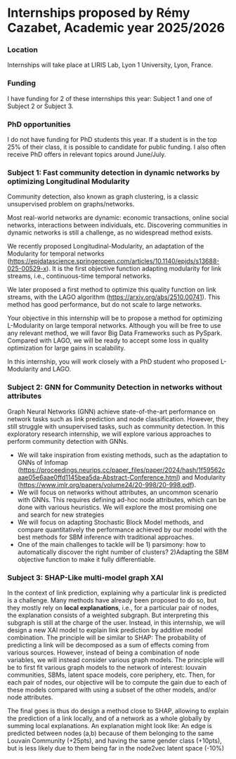 # Internships proposed by Rémy Cazabet, Academic year 2025/2026
### Location
Internships will take place at LIRIS Lab, Lyon 1 University, Lyon, France.

### Funding
I have funding for 2 of these internships this year: Subject 1 and one of Subject 2 or Subject 3.

### PhD opportunities
I do not have funding for PhD students this year. If a student is in the top 25% of their class, it is possible to candidate for public funding. I also often receive PhD offers in relevant topics around June/July.

### Subject 1: Fast community detection in dynamic networks by optimizing Longitudinal Modularity
Community detection, also known as graph clustering, is a classic unsupervised problem on graphs/networks. 

Most real-world networks are dynamic: economic transactions, online social networks, interactions between individuals, etc. Discovering communities in dynamic networks is still a challenge, as no widespread method exists.

We recently proposed Longitudinal-Modularity, an adaptation of the Modularity for temporal networks (https://epjdatascience.springeropen.com/articles/10.1140/epjds/s13688-025-00529-x). It is the first objective function adapting modularity for link streams, i.e., continuous-time temporal networks.

We later proposed a first method to optimize this quality function on link streams, with the LAGO algorithm (https://arxiv.org/abs/2510.00741). This method has good performance, but do not scale to large networks. 

Your objective in this internship will be to propose a method for optimizing L-Modularity on large temporal networks. Although you will be free to use any relevant method, we will favor Big Data Frameworks such as PySpark. Compared with LAGO, we will be ready to accept some loss in quality optimization for large gains in scalability.

In this internship, you will work closely with a PhD student who proposed L-Modularity and LAGO.

### Subject 2: GNN for Community Detection in networks without attributes
Graph Neural Networks (GNN) achieve state-of-the-art performance on network tasks such as link prediction and node classification. However, they still struggle with unsupervised tasks, such as community detection. In this exploratory research internship, we will explore various approaches to perform community detection with GNNs.
* We will take inspiration from existing methods, such as the adaptation to GNNs of Infomap (https://proceedings.neurips.cc/paper_files/paper/2024/hash/1f59562caae05e6aae0ffd1145bea5da-Abstract-Conference.html) and Modularity (https://www.jmlr.org/papers/volume24/20-998/20-998.pdf).
* We will focus on networks without attributes, an uncommon scenario with GNNs. This requires defining ad-hoc node attributes, which can be done with various heuristics. We will explore the most promising one and search for new strategies
* We will focus on adapting Stochastic Block Model methods, and compare quantitatively the performance achieved by our model with the best methods for SBM inference with traditional approaches.
* One of the main challenges to tackle will be 1) parsimony: how to automatically discover the right number of clusters? 2)Adapting the SBM objective function to make it fully differentiable.

### Subject 3: SHAP-Like multi-model graph XAI
In the context of link prediction, explaining why a particular link is predicted is a challenge. Many methods have already been proposed to do so, but they mostly rely on **local explanations**, i.e., for a particular pair of nodes, the explanation consists of a weighted subgraph. But interpreting this subgraph is still at the charge of the user. Instead, in this internship, we will design a new XAI model to explain link prediction by additive model combination. The principle will be similar to SHAP: The probability of predicting a link will be decomposed as a sum of effects coming from various sources. However, instead of being a combination of node variables, we will instead consider various graph models. The principle will be to first fit various graph models to the network of interest: louvain communities, SBMs, latent space models, core periphery, etc. Then, for each pair of nodes, our objective will be to compute the gain due to each of these models compared with using a subset of the other models, and/or node attributes. 

The final goes is thus do design a method close to SHAP, allowing to explain the prediction of a link locally, and of a network as a whole globally by summing local explanations. An explanation might look like: An edge is predicted between nodes (a,b) because of them belonging to the same Louvain Community (+25pts), and having the same gender class (+10pts), but is less likely due to them being far in the node2vec latent space (-10%)
